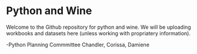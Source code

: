 # Python and Wine
Welcome to the Github repository for python and wine. We will be uploading workbooks and datasets here (unless working with propriatery information). 

-Python Planning Commmittee
Chandler, Corissa, Damiene
